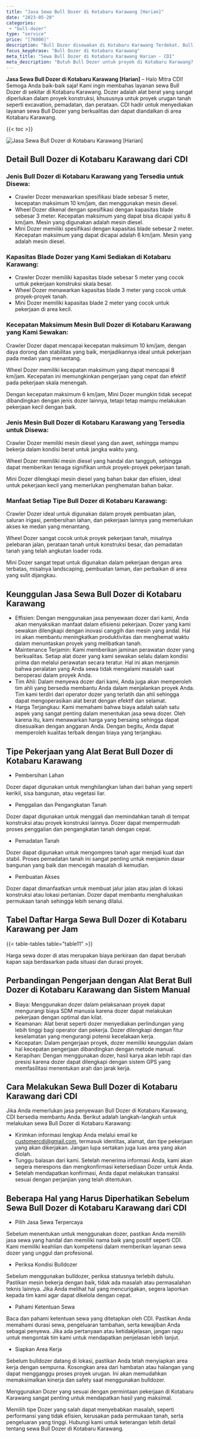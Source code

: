 ```yaml
---
title: "Jasa Sewa Bull Dozer di Kotabaru Karawang [Harian]"
date: "2023-05-20"
categories:
 - "bull-dozer"
type: "service"
price: "[76000]"
description: "Bull Dozer disewakan di Kotabaru Karawang Terdekat. Bull Dozer ini menjadi solusi utama dalam proyek pembangunan sebagai alat berat handal dan produktif. Hubungi kami untuk informasi lebih detail."
focus_keyphrase: "Bull Dozer di Kotabaru Karawang"
meta_title: "Sewa Bull Dozer di Kotabaru Karawang Harian - CDI"
meta_description: "Butuh Bull Dozer untuk proyek di Kotabaru Karawang? Layanan profesional kami siap melayani dengan solusi optimal. Segera hubungi kami."
---
```


**Jasa Sewa Bull Dozer di Kotabaru Karawang [Harian]** – Halo Mitra CDI! Semoga Anda baik-baik saja! Kami ingin membahas layanan sewa Bull Dozer di sekitar di Kotabaru Karawang. Dozer adalah alat berat yang sangat diperlukan dalam proyek konstruksi, khususnya untuk proyek urugan tanah seperti excavation, pemadatan, dan perataan. CDI hadir untuk menyediakan layanan sewa Bull Dozer yang berkualitas dan dapat diandalkan di area Kotabaru Karawang.

{{< toc >}}

![Jasa Sewa Bull Dozer di Kotabaru Karawang [Harian]](/images/bull-dozer/bull-dozer-22.jpg)

## Detail Bull Dozer di Kotabaru Karawang dari CDI

### Jenis Bull Dozer di Kotabaru Karawang yang Tersedia untuk Disewa:

*   Crawler Dozer menawarkan spesifikasi blade sebesar 5 meter, kecepatan maksimum 10 km/jam, dan menggunakan mesin diesel.
*   Wheel Dozer dikenal dengan spesifikasi dengan kapasitas blade sebesar 3 meter. Kecepatan maksimum yang dapat bisa dicapai yaitu 8 km/jam. Mesin yang digunakan adalah mesin diesel.
*   Mini Dozer memiliki spesifikasi dengan kapasitas blade sebesar 2 meter. Kecepatan maksimum yang dapat dicapai adalah 6 km/jam. Mesin yang adalah mesin diesel.

### Kapasitas Blade Dozer yang Kami Sediakan di Kotabaru Karawang:

*   Crawler Dozer memiliki kapasitas blade sebesar 5 meter yang cocok untuk pekerjaan konstruksi skala besar.
*   Wheel Dozer menawarkan kapasitas blade 3 meter yang cocok untuk proyek-proyek tanah.
*   Mini Dozer memiliki kapasitas blade 2 meter yang cocok untuk pekerjaan di area kecil.

### Kecepatan Maksimum Mesin Bull Dozer di Kotabaru Karawang yang Kami Sewakan:

Crawler Dozer dapat mencapai kecepatan maksimum 10 km/jam, dengan daya dorong dan stabilitas yang baik, menjadikannya ideal untuk pekerjaan pada medan yang menantang.

Wheel Dozer memiliki kecepatan maksimum yang dapat mencapai 8 km/jam. Kecepatan ini memungkinkan pengerjaan yang cepat dan efektif pada pekerjaan skala menengah.

Dengan kecepatan maksimum 6 km/jam, Mini Dozer mungkin tidak secepat dibandingkan dengan jenis dozer lainnya, tetapi tetap mampu melakukan pekerjaan kecil dengan baik.

### Jenis Mesin Bull Dozer di Kotabaru Karawang yang Tersedia untuk Disewa:

Crawler Dozer memiliki mesin diesel yang dan awet, sehingga mampu bekerja dalam kondisi berat untuk jangka waktu yang.

Wheel Dozer memiliki mesin diesel yang handal dan tangguh, sehingga dapat memberikan tenaga signifikan untuk proyek-proyek pekerjaan tanah.

Mini Dozer dilengkapi mesin diesel yang bahan bakar dan efisien, ideal untuk pekerjaan kecil yang memerlukan penghematan bahan bakar.

### Manfaat Setiap Tipe Bull Dozer di Kotabaru Karawang:

Crawler Dozer ideal untuk digunakan dalam proyek pembuatan jalan, saluran irigasi, pembersihan lahan, dan pekerjaan lainnya yang memerlukan akses ke medan yang menantang.

Wheel Dozer sangat cocok untuk proyek pekerjaan tanah, misalnya pelebaran jalan, perataan tanah untuk konstruksi besar, dan pemadatan tanah yang telah angkutan loader roda.

Mini Dozer sangat tepat untuk digunakan dalam pekerjaan dengan area terbatas, misalnya landscaping, pembuatan taman, dan perbaikan di area yang sulit dijangkau.

## Keunggulan Jasa Sewa Bull Dozer di Kotabaru Karawang

*   Effisien: Dengan menggunakan jasa penyewaan dozer dari kami, Anda akan menyaksikan manfaat dalam efisiensi pekerjaan. Dozer yang kami sewakan dilengkapi dengan inovasi canggih dan mesin yang andal. Hal ini akan membantu meningkatkan produktivitas dan menghemat waktu dalam menuntaskan proyek yang melibatkan tanah.
*   Maintenance Terjamin: Kami memberikan jaminan perawatan dozer yang berkualitas. Setiap alat dozer yang kami sewakan selalu dalam kondisi prima dan melalui perawatan secara teratur. Hal ini akan menjamin bahwa peralatan yang Anda sewa tidak mengalami masalah saat beroperasi dalam proyek Anda.
*   Tim Ahli: Dalam menyewa dozer dari kami, Anda juga akan memperoleh tim ahli yang bersedia membantu Anda dalam menjalankan proyek Anda. Tim kami terdiri dari operator dozer yang terlatih dan ahli sehingga dapat mengoperasikan alat berat dengan efektif dan selamat.
*   Harga Terjangkau: Kami memahami bahwa biaya adalah salah satu aspek yang sangat penting dalam menentukan jasa sewa dozer. Oleh karena itu, kami menawarkan harga yang bersaing sehingga dapat disesuaikan dengan anggaran Anda. Dengan begitu, Anda dapat memperoleh kualitas terbaik dengan biaya yang terjangkau.

## Tipe Pekerjaan yang Alat Berat Bull Dozer di Kotabaru Karawang

*   Pembersihan Lahan

Dozer dapat digunakan untuk menghilangkan lahan dari bahan yang seperti kerikil, sisa bangunan, atau vegetasi liar.
*   Penggalian dan Pengangkatan Tanah

Dozer dapat digunakan untuk menggali dan memindahkan tanah di tempat konstruksi atau proyek konstruksi lainnya. Dozer dapat mempermudah proses penggalian dan pengangkatan tanah dengan cepat.
*   Pemadatan Tanah

Dozer dapat digunakan untuk mengompres tanah agar menjadi kuat dan stabil. Proses pemadatan tanah ini sangat penting untuk menjamin dasar bangunan yang baik dan mencegah masalah di kemudian.
*   Pembuatan Akses

Dozer dapat dimanfaatkan untuk membuat jalur jalan atau jalan di lokasi konstruksi atau lokasi pertanian. Dozer dapat membantu menghaluskan permukaan tanah sehingga lebih senang dilalui.

## Tabel Daftar Harga Sewa Bull Dozer di Kotabaru Karawang per Jam

{{< table-tables table="table11" >}}

Harga sewa dozer di atas merupakan biaya perkiraan dan dapat berubah kapan saja berdasarkan pada situasi dan durasi proyek.

## Perbandingan Pengerjaan dengan Alat Berat Bull Dozer di Kotabaru Karawang dan Sistem Manual

*   Biaya: Menggunakan dozer dalam pelaksanaan proyek dapat mengurangi biaya SDM manusia karena dozer dapat melakukan pekerjaan dengan optimal dan kilat.
*   Keamanan: Alat berat seperti dozer menyediakan perlindungan yang lebih tinggi bagi operator dan pekerja. Dozer dilengkapi dengan fitur keselamatan yang mengurangi potensi kecelakaan kerja.
*   Kecepatan: Dalam pengerjaan proyek, dozer memiliki keunggulan dalam hal kecepatan pengerjaan dibandingkan dengan metode manual.
*   Kerapihan: Dengan menggunakan dozer, hasil karya akan lebih rapi dan presisi karena dozer dapat dilengkapi dengan sistem GPS yang memfasilitasi menentukan arah dan jarak kerja.

## Cara Melakukan Sewa Bull Dozer di Kotabaru Karawang dari CDI

Jika Anda memerlukan jasa penyewaan Bull Dozer di Kotabaru Karawang, CDI bersedia membantu Anda. Berikut adalah langkah-langkah untuk melakukan sewa Bull Dozer di Kotabaru Karawang:

*   Kirimkan informasi lengkap Anda melalui email ke customercdi@gmail.com, termasuk identitas, alamat, dan tipe pekerjaan yang akan dikerjakan. Jangan lupa sertakan juga luas area yang akan diolah.
*   Tunggu balasan dari kami. Setelah menerima informasi Anda, kami akan segera merespons dan mengkonfirmasi ketersediaan Dozer untuk Anda.
*   Setelah mendapatkan konfirmasi, Anda dapat melakukan transaksi sesuai dengan perjanjian yang telah ditentukan.

## Beberapa Hal yang Harus Diperhatikan Sebelum Sewa Bull Dozer di Kotabaru Karawang dari CDI

*   Pilih Jasa Sewa Terpercaya

Sebelum menentukan untuk menggunakan dozer, pastikan Anda memilih jasa sewa yang handal dan memiliki nama baik yang positif seperti CDI. Kami memiliki keahlian dan kompetensi dalam memberikan layanan sewa dozer yang unggul dan profesional.
*   Periksa Kondisi Bulldozer

Sebelum menggunakan bulldozer, periksa statusnya terlebih dahulu. Pastikan mesin bekerja dengan baik, tidak ada masalah atau permasalahan teknis lainnya. Jika Anda melihat hal yang mencurigakan, segera laporkan kepada tim kami agar dapat dikelola dengan cepat.
*   Pahami Ketentuan Sewa

Baca dan pahami ketentuan sewa yang ditetapkan oleh CDI. Pastikan Anda memahami durasi sewa, pengeluaran tambahan, serta kewajiban Anda sebagai penyewa. Jika ada pertanyaan atau ketidakjelasan, jangan ragu untuk mengontak tim kami untuk mendapatkan penjelasan lebih lanjut.
*   Siapkan Area Kerja

Sebelum bulldozer datang di lokasi, pastikan Anda telah menyiapkan area kerja dengan sempurna. Kosongkan area dari hambatan atau halangan yang dapat mengganggu proses proyek urugan. Ini akan memudahkan memaksimalkan kinerja dan safety saat menggunakan bulldozer.

Menggunakan Dozer yang sesuai dengan permintaan pekerjaan di Kotabaru Karawang sangat penting untuk mendapatkan hasil yang maksimal.

Memilih tipe Dozer yang salah dapat menyebabkan masalah, seperti performansi yang tidak efisien, kerusakan pada permukaan tanah, serta pengeluaran yang tinggi. Hubungi kami untuk keterangan lebih detail tentang sewa Bull Dozer di Kotabaru Karawang.
